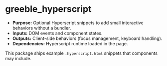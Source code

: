 # greeble_hyperscript

- **Purpose:** Optional Hyperscript snippets to add small interactive behaviors without a bundler.
- **Inputs:** DOM events and component states.
- **Outputs:** Client-side behaviors (focus management, keyboard handling).
- **Dependencies:** Hyperscript runtime loaded in the page.

This package ships example `.hyperscript.html` snippets that components may include.
